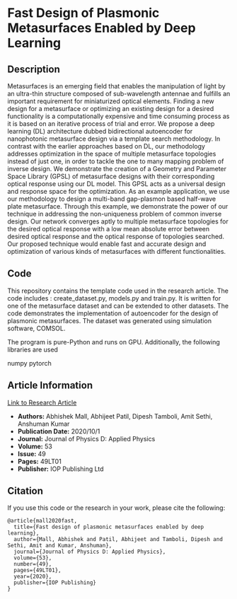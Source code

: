 # Fast Design of Plasmonic Metasurfaces Enabled by Deep Learning

## Description
Metasurfaces is an emerging field that enables the manipulation of light by an ultra-thin structure composed of sub-wavelength antennae and fulfills an important requirement for miniaturized optical elements. Finding a new design for a metasurface or optimizing an existing design for a desired functionality is a computationally expensive and time consuming process as it is based on an iterative process of trial and error. We propose a deep learning (DL) architecture dubbed bidirectional autoencoder for nanophotonic metasurface design via a template search methodology. In contrast with the earlier approaches based on DL, our methodology addresses optimization in the space of multiple metasurface topologies instead of just one, in order to tackle the one to many mapping problem of inverse design. We demonstrate the creation of a Geometry and Parameter Space Library (GPSL) of metasurface designs with their corresponding optical response using our DL model. This GPSL acts as a universal design and response space for the optimization. As an example application, we use our methodology to design a multi-band gap-plasmon based half-wave plate metasurface. Through this example, we demonstrate the power of our technique in addressing the non-uniqueness problem of common inverse design. Our network converges aptly to multiple metasurface topologies for the desired optical response with a low mean absolute error between desired optical response and the optical response of topologies searched. Our proposed technique would enable fast and accurate design and optimization of various kinds of metasurfaces with different functionalities.

## Code
This repository contains the template code used in the research article. The code includes : create_dataset.py, models.py and train.py. It is written for one of the metasurface dataset and can be extended to other datasets. The code demonstrates the implementation of autoencoder for the design of plasmonic metasurfaces. The dataset was generated using simulation software, COMSOL.

The program is pure-Python and runs on GPU. Additionally, the following libraries are used

numpy
pytorch

## Article Information

[Link to Research Article](https://iopscience.iop.org/article/10.1088/1361-6463/abb33c/meta?casa_token=k-IKQCH2uVwAAAAA:EkxEYh0JemFOo218FVkzKru3KJpz4dZLyoP2OczqMxjkU6f_LQBaXYGtxBWHC6rLuGLmu_0vMKnh9YoNjyie1AaoDe9Zxw)

- **Authors:** Abhishek Mall, Abhijeet Patil, Dipesh Tamboli, Amit Sethi, Anshuman Kumar
- **Publication Date:** 2020/10/1
- **Journal:** Journal of Physics D: Applied Physics
- **Volume:** 53
- **Issue:** 49
- **Pages:** 49LT01
- **Publisher:** IOP Publishing Ltd


## Citation

If you use this code or the research in your work, please cite the following:

```plaintext
@article{mall2020fast,
  title={Fast design of plasmonic metasurfaces enabled by deep learning},
  author={Mall, Abhishek and Patil, Abhijeet and Tamboli, Dipesh and Sethi, Amit and Kumar, Anshuman},
  journal={Journal of Physics D: Applied Physics},
  volume={53},
  number={49},
  pages={49LT01},
  year={2020},
  publisher={IOP Publishing}
}


